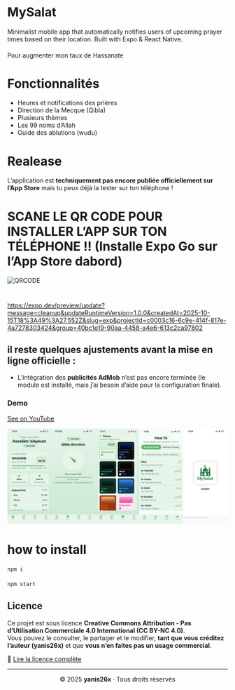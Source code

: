 # MySalat
Minimalist mobile app that automatically notifies users of upcoming prayer times based on their location. Built with Expo &amp; React Native.
#### 
Pour augmenter mon taux de Hassanate

# Fonctionnalités
- Heures et notifications des prières
- Direction de la Mecque (Qibla)
- Plusieurs thèmes
- Les 99 noms d’Allah
- Guide des ablutions (wudu)

# Realease
L’application est **techniquement pas encore publiée officiellement sur l’App Store** mais tu peux déjà la tester sur ton téléphone !
# SCANE LE QR CODE POUR INSTALLER L’APP SUR TON TÉLÉPHONE !! (Installe Expo Go sur l’App Store dabord)
![QRCODE](https://github.com/yanis26x/yanis26x/blob/index/OST_IMG/QrcodeMySalat.png) 
#
https://expo.dev/preview/update?message=cleanup&updateRuntimeVersion=1.0.0&createdAt=2025-10-15T18%3A49%3A27.552Z&slug=exp&projectId=c0003c16-6c9e-414f-817e-4a7278303424&group=40bc1e19-90aa-4458-a4e6-613c2ca97802

## il reste **quelques ajustements** avant la mise en ligne officielle :
- L’intégration des **publicités AdMob** n’est pas encore terminée (le module est installé, mais j’ai besoin d’aide pour la configuration finale).

### Demo
[See on YouTube](https://youtube.com/shorts/X3Ul-3ZSmvY?feature=share)

![MySalatV2Show](https://github.com/yanis26x/MySalat/blob/main/assets/screen/MySalatV2Show.png)


# how to install
```bash
npm i

npm start
```

## Licence

Ce projet est sous licence **Creative Commons Attribution - Pas d’Utilisation Commerciale 4.0 International (CC BY-NC 4.0)**.  
Vous pouvez le consulter, le partager et le modifier, **tant que vous créditez l’auteur (yanis26x)** et que **vous n’en faites pas un usage commercial**.  

🔗 [Lire la licence complète](https://creativecommons.org/licenses/by-nc/4.0/deed.fr)

---

<p align="center">© 2025 <b>yanis26x</b> · Tous droits réservés </p>
